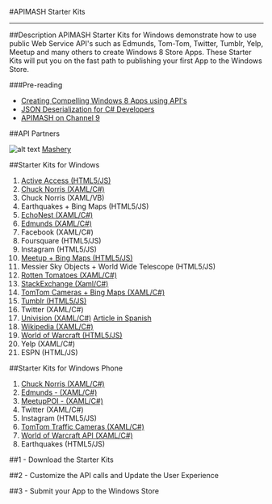 #APIMASH Starter Kits


----------


##Description
APIMASH Starter Kits for Windows demonstrate how to use public Web Service API's such as Edmunds, Tom-Tom, Twitter, Tumblr, Yelp, Meetup and many others to create Windows 8 Store Apps. These Starter Kits will put you on the fast path to publishing your first App to the Windows Store.

###Pre-reading

 - [Creating Compelling Windows 8 Apps  using API's][1]
 - [JSON Deserialization for C#  Developers][2]
 - [APIMASH on Channel 9][3]

##API Partners

![alt text][4]
[Mashery][5]

##Starter Kits for Windows

 1. [Active Access (HTML5/JS)][6]
 2. [Chuck Norris (XAML/C#)][7]
 3. Chuck Norris (XAML/VB)
 4. Earthquakes + Bing Maps (HTML5/JS)
 5. [EchoNest (XAML/C#)][23]
 6. [Edmunds (XAML/C#)][8]
 7. Facebook (XAML/C#)
 8. Foursquare (HTML5/JS)
 9. Instagram (HTML5/JS)
 10. [Meetup + Bing Maps (HTML5/JS)][9]
 11. Messier Sky Objects + World Wide Telescope (HTML5/JS)
 12. [Rotten Tomatoes (XAML/C#)][10]
 13. [StackExchange (Xaml/C#)][11]
 14. [TomTom Cameras + Bing Maps (XAML/C#)][12]
 15. [Tumblr (HTML5/JS)][13]
 16. Twitter (XAML/C#)
 17. [Univision (XAML/C#)][14]  [Article in Spanish][15]
 18. [Wikipedia (XAML/C#)][16]
 19. [World of Warcraft (HTML5/JS)][17]
 20. Yelp (XAML/C#)
 21. ESPN (HTML/JS)
 

##Starter Kits for Windows Phone

 1. [Chuck Norris (XAML/C#)][18]
 2. [Edmunds - (XAML/C#)][19]
 3. [MeetupPOI - (XAML/C#)][20]
 4. Twitter (XAML/C#)
 5. Instagram (HTML5/JS)
 6. [TomTom Traffic Cameras (XAML/C#)][21]
 7. [World of Warcraft API (XAML/C#)][22]
 8. Earthquakes (HTML5/JS)

   
   
    
##1 - Download the Starter Kits
   
##2 - Customize the API calls and Update the User Experience
 
##3 - Submit your App to the Windows Store


  [1]: http://theundocumentedapi.com/2013/05/28/apimash-using-apis-to-create-compelling-windows-apps/
  [2]: http://theundocumentedapi.com/2013/05/31/apimash-json-deserialization-for-c-developers/
  [3]: http://channel9.msdn.com/Niners/apimash
  [4]: https://raw.github.com/apimash/StarterKits/master/images/mashery_logo-small.png "Mashery"
  [5]: http://dev.mashery.com "Mashery Developer Page"
  [6]: http://marianaggaga.azurewebsites.net/?p=301
  [7]: http://theundocumentedapi.com/2013/06/06/apimash-chuck-norris-starter-kit/
  [8]: http://theundocumentedapi.com/2013/05/30/apimash-the-edmunds-starter-kit/
  [9]: http://devhammer.net/blog/windows-store-app-template-to-live-data-in-3-easy-steps#.Ua4St17D-Uk
  [10]: http://theundocumentedapi.com/2013/05/29/apimash-the-rotten-tomatoes-api-starter-kit/
  [11]: http://geekswithblogs.net/Mathoms/archive/2013/06/06/apimash-the-stackexchange-starter-kit.aspx
  [12]: http://blogs.msdn.com/b/jimoneil/archive/2013/05/30/build-a-windows-8-mashup-app-with-bing-maps.aspx
  [13]: http://thebitchwhocodes.com/2013/05/30/apimash-the-tumblr-api/
  [14]: http://blogs.msdn.com/b/gamewords777/archive/2013/05/21/api-mashup-series-part-i.aspx
  [15]: http://blogs.msdn.com/b/gamewords777/archive/2013/05/27/serie-api-mashup-parte-i-en-espa-241-ol.aspx
  [16]: http://blogs.msdn.com/b/devfish/archive/2013/06/12/apimash-geonames-wikipedia-api-walkthrough.aspx
  [17]: http://blogs.msdn.com/b/davedev/archive/2013/05/30/announcing-wowapi-and-apimash-free-starter-kits-for-your-windows-store-apps.aspx
  [18]: http://theundocumentedapi.com/2013/06/10/apimash-chuck-norris-starter-kit-for-windows-phone-8/
  [19]: http://theundocumentedapi.com/2013/06/10/apimash-edmunds-starter-kit-for-windows-phone-8/
  [20]: http://devhammer.net/bringing-my-meetup-apimash-starter-kit-to-windows-phone?utm_source=feedburner&utm_medium=feed&utm_campaign=Feed%3A+devhammer+%28Devhammer%27s+Den%29
  [21]: http://blogs.msdn.com/b/jimoneil/archive/2013/07/17/apimash-porting-to-windows-phone-8.aspx
  [22]: http://davedev.net/?p=3801
  [23]: http://42base13.net/apimash-echonest-starter-kit/